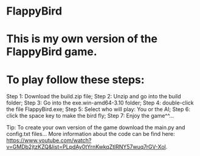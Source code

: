 # FlappyBird
# This is my own version of the FlappyBird game.
# To play follow these steps:
Step 1: Download the build.zip file;
Step 2: Unzip and go into the build folder;
Step 3: Go into the exe.win-amd64-3.10 folder;
Step 4: double-click the file FlappyBird.exe;
Step 5: Select who will play: You or the AI;
Step 6: click the space key to make the bird fly;
Step 7: Enjoy the game^^...

Tip: To create your own version of the game download the main.py and config.txt files...
More information about the code can be find here: https://www.youtube.com/watch?v=GMDb2jtzKZQ&list=PLpdAy0tYrnKwkqZtlRNY57wuq7rGV-Xol.
